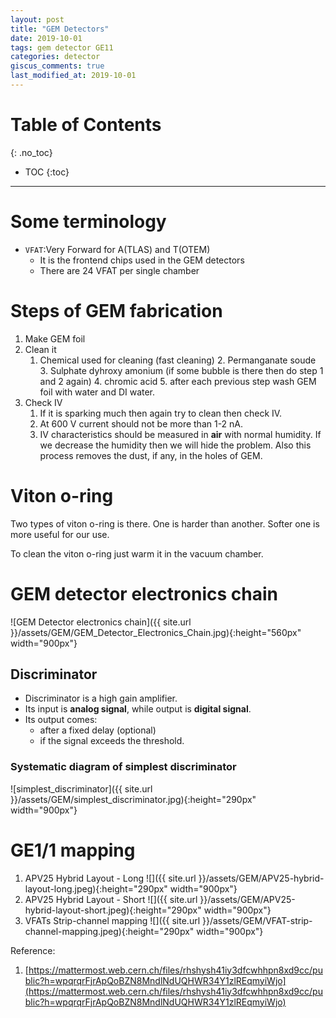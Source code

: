 ```yaml
---
layout: post
title: "GEM Detectors"
date: 2019-10-01
tags: gem detector GE11
categories: detector
giscus_comments: true
last_modified_at: 2019-10-01
---
```


# Table of Contents
{: .no_toc}

* TOC
{:toc}

------------------------------------

# Some terminology

- `VFAT`:Very Forward for A(TLAS) and T(OTEM)
  - It is the frontend chips used in the GEM detectors
  - There are 24 VFAT per single chamber

# Steps of GEM fabrication

1. Make GEM foil
2. Clean it
   1. Chemical used for cleaning (fast cleaning) 2. Permanganate soude 3. Sulphate dyhroxy amonium (if some bubble is there then do step 1 and 2 again) 4. chromic acid 5. after each previous step wash GEM foil with water and DI water.
3. Check IV
   1. If it is sparking much then again try to clean then check IV.
   2. At 600 V current should not be more than 1-2 nA.
   3. IV characteristics should be measured in **air** with normal humidity. If we decrease the humidity then we will hide the problem. Also this process removes the dust, if any, in the holes of GEM.

# Viton o-ring

Two types of viton o-ring is there. One is harder than another. Softer one is more useful for our use.

To clean the viton o-ring just warm it in the vacuum chamber.

# GEM detector electronics chain

![GEM Detector electronics chain]({{ site.url }}/assets/GEM/GEM_Detector_Electronics_Chain.jpg){:height="560px" width="900px"}

## Discriminator

- Discriminator is a high gain amplifier.
- Its input is **analog signal**, while output is **digital signal**.
- Its output comes:
  - after a fixed delay (optional)
  - if the signal exceeds the threshold.

### Systematic diagram of simplest discriminator

![simplest_discriminator]({{ site.url }}/assets/GEM/simplest_discriminator.jpg){:height="290px" width="900px"}

# GE1/1 mapping

1. APV25 Hybrid Layout - Long
   ![]({{ site.url }}/assets/GEM/APV25-hybrid-layout-long.jpeg){:height="290px" width="900px"}
2. APV25 Hybrid Layout - Short
   ![]({{ site.url }}/assets/GEM/APV25-hybrid-layout-short.jpeg){:height="290px" width="900px"}
3. VFATs Strip-channel mapping
   ![]({{ site.url }}/assets/GEM/VFAT-strip-channel-mapping.jpeg){:height="290px" width="900px"}

Reference:

1. [https://mattermost.web.cern.ch/files/rhshysh41iy3dfcwhhpn8xd9cc/public?h=wpqrqrFjrApQoBZN8MndlNdUQHWR34Y1zlREqmyiWjo](https://mattermost.web.cern.ch/files/rhshysh41iy3dfcwhhpn8xd9cc/public?h=wpqrqrFjrApQoBZN8MndlNdUQHWR34Y1zlREqmyiWjo)
